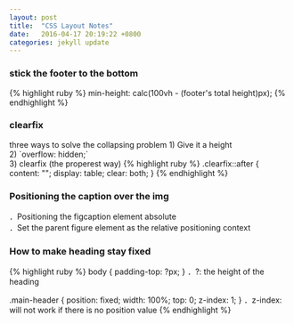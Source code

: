 ```yaml
---
layout: post
title:  "CSS Layout Notes"
date:   2016-04-17 20:19:22 +0800
categories: jekyll update
---
```

<h3>stick the footer to the bottom</h3>
{% highlight ruby %}
min-height: calc(100vh - (footer's total height)px);
{% endhighlight %}

<h3>clearfix</h3>
three ways to solve the collapsing problem
1) Give it a height
<br>
2) `overflow: hidden;`
<br>
3) clearfix (the properest way)
{% highlight ruby %}
.clearfix::after {
  content: "";
  display: table;
  clear: both;
}
{% endhighlight %}

<h3>Positioning the caption over the img</h3>
．Positioning the figcaption element absolute<br>
．Set the parent figure element as the relative positioning context

<h3>How to make heading stay fixed</h3>
{% highlight ruby %}
body {
  padding-top: ?px;
}
．?: the height of the heading

.main-header {
  position: fixed;
  width: 100%;
  top: 0;
  z-index: 1;
}
．z-index: will not work if there is no position value
{% endhighlight %}
